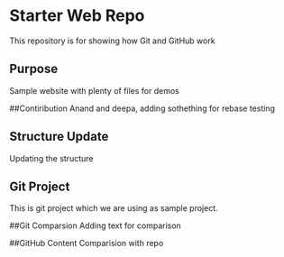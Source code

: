 # Starter Web Repo

This repository is for showing how Git and GitHub work

## Purpose

Sample website with plenty of files for demos

##Contiribution
Anand and deepa, adding sothething for rebase testing

## Structure Update

Updating the structure

## Git Project
This is git project which we are using as sample project.

##Git Comparsion 
Adding text for comparison

##GitHub Content 
Comparision with repo